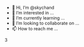 - 👋 Hi, I’m @skychand
- 👀 I’m interested in ...
- 🌱 I’m currently learning ...
- 💞️ I’m looking to collaborate on ...
- 📫 How to reach me ...

<!---
skychand/skychand is a ✨ special ✨ repository because its `README.md` (this file) appears on your GitHub profile.
You can click the Preview link to take a look at your changes.
--->3

